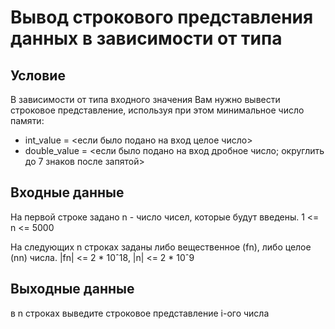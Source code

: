 # Вывод строкового представления данных в зависимости от типа

## Условие
В зависимости от типа входного значения Вам нужно вывести строковое представление, используя при этом минимальное число памяти:

- int_value = <если было подано на вход целое число>
- double_value = <если было подано на вход дробное число; округлить до 7 знаков после запятой>

## Входные данные
На первой строке задано n - число чисел, которые будут введены. 1 <= n <= 5000

На следующих n строках заданы либо вещественное (fn), либо целое (nn) числа. |fn| <= 2 * 10ˆ18, |n| <= 2 * 10ˆ9

## Выходные данные
в n строках выведите строковое представление i-ого числа